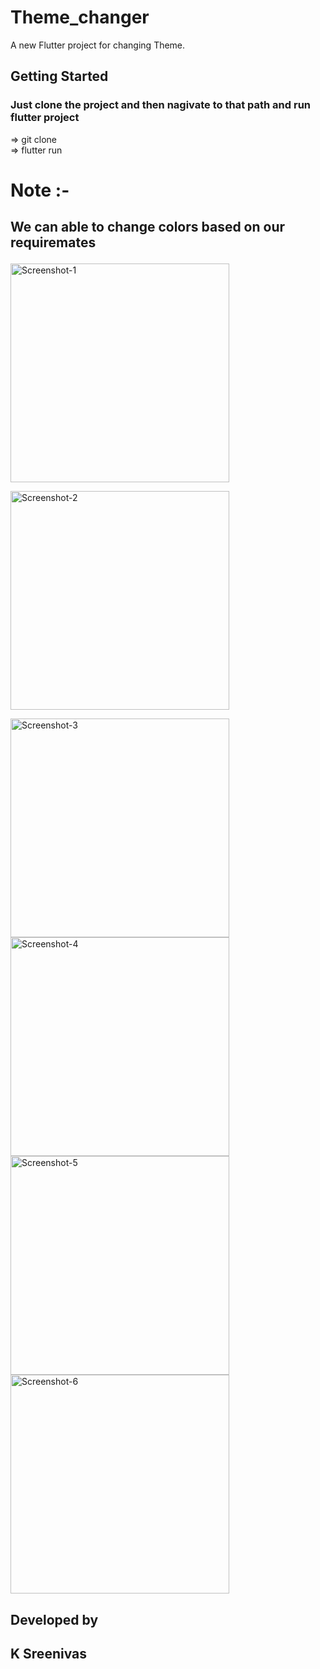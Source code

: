 # Theme_changer

A new Flutter project for changing Theme.

## Getting Started
  
### Just clone the project and then nagivate to that path and run flutter project

=> git clone <URL> <br>
=> flutter run

# Note :-
## We can able to change colors based on our requiremates</P>
  

<p >
  <img src="https://github.com/Sreenivassreee/Flutter-Theme-Changer/blob/master/Priview%20Photos/Theme%20Changer_1.png" width="350" title="Screenshot-1 "><br>
  
  <img src="https://github.com/Sreenivassreee/Flutter-Theme-Changer/blob/master/Priview%20Photos/Theme%20Changer_2.png" width="350" title="Screenshot-2 "><br>
  
   <img src="https://github.com/Sreenivassreee/Flutter-Theme-Changer/blob/master/Priview%20Photos/Theme%20Changer_3.png" width="350" title="Screenshot-3 "><br>
    <img src="https://github.com/Sreenivassreee/Flutter-Theme-Changer/blob/master/Priview%20Photos/Theme%20Changer_4.png" width="350" title="Screenshot-4 "><br>
     <img src="https://github.com/Sreenivassreee/Flutter-Theme-Changer/blob/master/Priview%20Photos/Theme%20Changer_5.png" width="350" title="Screenshot-5 "><br>
      <img src="https://github.com/Sreenivassreee/Flutter-Theme-Changer/blob/master/Priview%20Photos/Theme%20Changer_6.png" width="350" title="Screenshot-6 "><br>
       
</p>

## Developed by
## K Sreenivas
